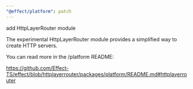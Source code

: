 ```yaml
---
"@effect/platform": patch
---
```


add HttpLayerRouter module

The experimental HttpLayerRouter module provides a simplified way to create HTTP servers.

You can read more in the /platform README:

https://github.com/Effect-TS/effect/blob/httplayerrouter/packages/platform/README.md#httplayerrouter
